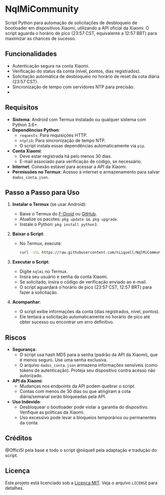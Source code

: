 # NqlMiCommunity

Script Python para automação de solicitações de desbloqueio de bootloader em dispositivos Xiaomi, utilizando a API oficial da Xiaomi. O script aguarda o horário de pico (23:57 CST, equivalente a 12:57 BRT) para maximizar as chances de sucesso.

## Funcionalidades
- Autenticação segura na conta Xiaomi.
- Verificação do status da conta (nível, pontos, dias registrados).
- Solicitação automática de desbloqueio no horário de reset da cota diária (23:57 CST).
- Sincronização de tempo com servidores NTP para precisão.
- 
## Requisitos
- **Sistema**: Android com Termux instalado ou qualquer sistema com Python 3.6+.
- **Dependências Python**:
  - `requests`: Para requisições HTTP.
  - `ntplib`: Para sincronização de tempo NTP.
  - O script instala essas dependências automaticamente via `pip`.
- **Conta Xiaomi**:
  - Deve estar registrada há pelo menos 30 dias.
  - E-mail associado para verificação de código, se necessário.
- **Internet**: Conexão estável para acessar a API da Xiaomi.
- **Permissões no Termux**: Acesso à internet e armazenamento para salvar `dados_conta.json`.

## Passo a Passo para Uso
1. **Instalar o Termux** (se usar Android):
   - Baixe o Termux do [F-Droid](https://f-droid.org) ou [GitHub](https://github.com/termux/termux-app).
   - Atualize os pacotes: `pkg update && pkg upgrade`.
   - Instale o Python: `pkg install python3`.

2. **Baixar o Script**:
   - No Termux, execute:
     ```bash
     curl -sSL https://raw.githubusercontent.com/niiquell/NqlMiCommunity/refs/heads/main/NqlMiCommunity.py -o "$PREFIX/bin/nqlmi" && chmod +x "$PREFIX/bin/nqlmi"
     ```
     
3. **Executar o Script**:
   - Digite `nqlmi` no Termux.
   - Insira seu usuário e senha da conta Xiaomi.
   - Se solicitado, insira o código de verificação enviado ao e-mail.
   - O script aguardará o horário de pico (23:57 CST, 12:57 BRT) para fazer a solicitação.

4. **Acompanhar**:
   - O script exibe informações da conta (dias registrados, nível, pontos).
   - Ele tentará a solicitação automaticamente no horário de pico até obter sucesso ou encontrar um erro definitivo.

## Riscos
- **Segurança**:
  - O script usa hash MD5 para a senha (padrão da API da Xiaomi), que é menos seguro. Use uma senha exclusiva.
  - O arquivo `dados_conta.json` armazena informações sensíveis (como tokens de autenticação). Proteja seu dispositivo contra acesso não autorizado.
- **API da Xiaomi**:
  - Mudanças nos endpoints da API podem quebrar o script.
  - Contas com menos de 30 dias ou que atingiram a cota diária/semanal serão bloqueadas pela API.
- **Uso Indevido**:
  - Desbloquear o bootloader pode violar a garantia do dispositivo. Verifique as políticas da Xiaomi.
  - Uso excessivo pode levar a bloqueios temporários ou permanentes da conta.

## Créditos
@Offici5l pela base e todo o script
@niiquell pela adaptação e tradução do script.

## Licença
Este projeto está licenciado sob a [Licença MIT](LICENSE). Veja o arquivo `LICENSE` para detalhes.

